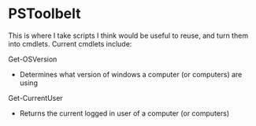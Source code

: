PSToolbelt
==========

This is where I take scripts I think would be useful to reuse, and turn them into cmdlets. Current cmdlets include:

Get-OSVersion
- Determines what version of windows a computer (or computers) are using

Get-CurrentUser
- Returns the current logged in user of a computer (or computers)

